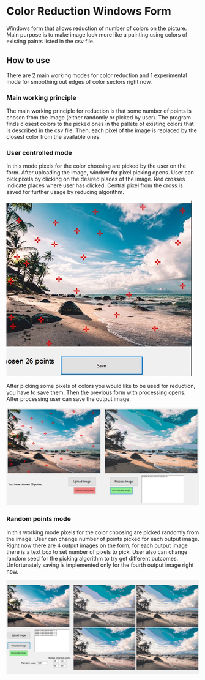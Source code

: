 # Color Reduction Windows Form

Windows form that allows reduction of number of colors on the picture. Main purpose is to make image look more like a painting using colors of existing paints listed in the csv file.

## How to use

There are 2 main working modes for color reduction and 1 experimental mode for smoothing out edges of color sectors right now.

### Main working principle

The main working principle for reduction is that some number of points is chosen from the image (either randomly or picked by user). The program finds closest colors to the picked ones in the pallete of existing colors that is described in the csv file. Then, each pixel of the image is replaced by the closest color from the available ones.

### User controlled mode

In this mode pixels for the color choosing are picked by the user on the form. After uploading the image, window for pixel picking opens. User can pick pixels by clicking on the desired places of the image. Red crosses indicate places where user has clicked. Central pixel from the cross is saved for further usage by reducing algorithm.

![screenshot](Screenshots/PixelPicking.jpg)

After picking some pixels of colors you would like to be used for reduction, you have to save them. Then the previous form with processing opens. After processing user can save the output image.

![screenshot](Screenshots/UserControlledForm.jpg)

### Random points mode

In this working mode pixels for the color choosing are picked randomly from the image. User can change number of points picked for each output image. Right now there are 4 output images on the form, for each output image there is a text box to set number of pixels to pick. User also can change random seed for the picking algorithm to try get different outcomes. Unfortunately saving is implemented only for the fourth output image right now.

![screenshot](Screenshots/ColorReductionForm-random.jpg)


